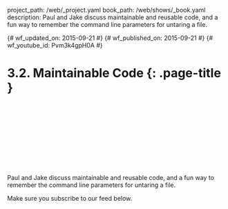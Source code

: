 project_path: /web/_project.yaml
book_path: /web/shows/_book.yaml
description: Paul and Jake discuss maintainable and reusable code, and a fun way to remember the command line parameters for untaring a file.

{# wf_updated_on: 2015-09-21 #}
{# wf_published_on: 2015-09-21 #}
{# wf_youtube_id: Pvm3k4gpH0A #}

# 3.2. Maintainable Code {: .page-title }


<div class="video-wrapper">
  <iframe class="devsite-embedded-youtube-video" data-video-id="Pvm3k4gpH0A"
          data-autohide="1" data-showinfo="0" frameborder="0" allowfullscreen>
  </iframe>
</div>


Paul and Jake discuss maintainable and reusable code, and a fun way to remember the command line parameters for untaring a file.

Make sure you subscribe to our feed below.
